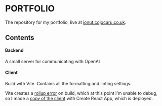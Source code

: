 # PORTFOLIO

The repository for my portfolio, live at [ionut.cojocaru.co.uk](https://ionut.cojocaru.co.uk/).



## Contents

#### Backend

A small server for communicating with OpenAI

#### Client

Build with Vite. Contains all the formatting and linting settings.

Vite creates a [rollup error](https://github.com/vitejs/vite/issues/2139) on build, which at this point I'm unable to debug, so I made a [copy of the client](https://github.com/IonutInit/portfolio-deployed) with Create React App, which is deployed.
